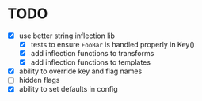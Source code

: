 # TODO

- [x] use better string inflection lib
  - [x] tests to ensure `FooBar` is handled properly in Key()
  - [x] add inflection functions to transforms
  - [x] add inflection functions to templates
- [x] ability to override key and flag names
- [ ] hidden flags
- [x] ability to set defaults in config
